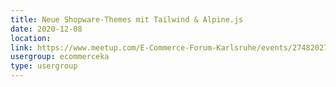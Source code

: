 ```yaml
---
title: Neue Shopware-Themes mit Tailwind & Alpine.js
date: 2020-12-08
location: 
link: https://www.meetup.com/E-Commerce-Forum-Karlsruhe/events/274820273/
usergroup: ecommerceka
type: usergroup
---
```

